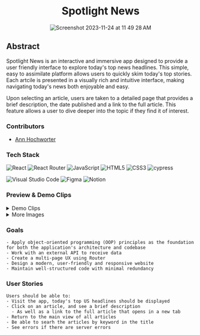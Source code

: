 <div align="center">

# Spotlight News
![Screenshot 2023-11-24 at 11 49 28 AM](https://github.com/AHochworter/spotlight-news/assets/125393235/d775f915-7c67-49bf-a257-da767f76b997)


</div>

## Abstract
Spotlight News is an interactive and immersive app designed to provide a user friendly interface to explore today's top news headlines. This simple, easy to assimilate platform allows users to quickly skim today's top stories. Each artcile is presented in a visually rich and intuitive interface, making navigating today's news both enjoyable and easy.

Upon selecting an article, users are taken to a detailed page that provides a brief description, the date published and a link to the full article. This feature allows a user to dive deeper into the topic if they find it of interest.

### Contributors

- [Ann Hochworter](https://linkedin.com/in/AHochworter)


### Tech Stack

![React](https://img.shields.io/badge/react-%2320232a.svg?style=for-the-badge&logo=react&logoColor=%2361DAFB)
![React Router](https://img.shields.io/badge/React_Router-CA4245?style=for-the-badge&logo=react-router&logoColor=white)
![JavaScript](https://img.shields.io/badge/javascript-%23323330.svg?style=for-the-badge&logo=javascript&logoColor=%23F7DF1E)
![HTML5](https://img.shields.io/badge/html5-%23E34F26.svg?style=for-the-badge&logo=html5&logoColor=white) 
![CSS3](https://img.shields.io/badge/css3-%231572B6.svg?style=for-the-badge&logo=css3&logoColor=white)
![cypress](https://img.shields.io/badge/-cypress-%23E5E5E5?style=for-the-badge&logo=cypress&logoColor=058a5e)
</br>

![Visual Studio Code](https://img.shields.io/badge/Visual%20Studio%20Code-0078d7.svg?style=for-the-badge&logo=visual-studio-code&logoColor=white)
![Figma](https://img.shields.io/badge/figma-%23F24E1E.svg?style=for-the-badge&logo=figma&logoColor=white)
![Notion](https://img.shields.io/badge/Notion-%23000000.svg?style=for-the-badge&logo=notion&logoColor=white)


### Preview & Demo Clips
<details>
<summary>
Demo Clips
</summary>
<div align="center"> 
  
 ![spotlight-news 01](https://github.com/AHochworter/spotlight-news/assets/125393235/56c4ec35-44e8-44d7-9752-8e35b99dc061)
Home Page

![spotlight-news 02](https://github.com/AHochworter/spotlight-news/assets/125393235/f7469301-abf6-4a2e-85f1-d0b726b320db)
Search

</div>
</details>

<details>
<summary>
More Images
</summary> 

<div align="center">

![Screenshot 2023-11-24 at 11 49 28 AM](https://github.com/AHochworter/spotlight-news/assets/125393235/8c5c8440-ed3e-409c-846a-3f267785f71b)

</br>

![Screenshot 2023-11-24 at 12 00 58 PM](https://github.com/AHochworter/spotlight-news/assets/125393235/ba25e44a-96b6-4a87-af2a-9d92b31172fc)


</details>

</div>

### Goals
```
- Apply object-oriented programming (OOP) principles as the foundation for both the application's architecture and codebase
- Work with an external API to receive data
- Create a multi-page UX using Router
- Design a modern, user-friendly and responsive website
- Maintain well-structured code with minimal redundancy
```

### User Stories
```
Users should be able to:
- Visit the app, today's top US headlines should be displayed
- Click on an article, and see a brief description
  - As well as a link to the full article that opens in a new tab 
- Return to the main view of all articles
- Be able to searh the articles by keyword in the title
- See errors if there are server errors
```
